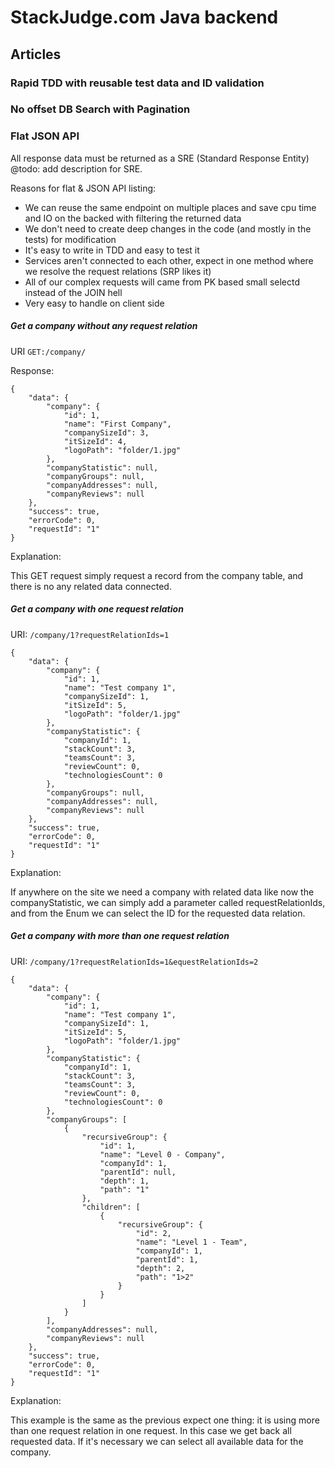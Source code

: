# StackJudge.com Java backend

## Articles

### Rapid TDD with reusable test data and ID validation

### No offset DB Search with Pagination

### Flat JSON API

All response data must be returned as a SRE (Standard Response Entity) @todo: add description for SRE.

Reasons for flat & JSON API listing:
- We can reuse the same endpoint on multiple places and save cpu time and IO on the backed with filtering the returned
data
- We don't need to create deep changes in the code (and mostly in the tests) for modification
- It's easy to write in TDD and easy to test it
- Services aren't connected to each other, expect in one method where we resolve the request relations
(SRP likes it)
- All of our complex requests will came from PK based small selectd instead of the JOIN hell
- Very easy to handle on client side

##### Get a company without any request relation

URI `GET:/company/`

Response:

```
{
    "data": {
        "company": {
            "id": 1,
            "name": "First Company",
            "companySizeId": 3,
            "itSizeId": 4,
            "logoPath": "folder/1.jpg"
        },
        "companyStatistic": null,
        "companyGroups": null,
        "companyAddresses": null,
        "companyReviews": null
    },
    "success": true,
    "errorCode": 0,
    "requestId": "1"
}
```

Explanation:

This GET request simply request a record from the company table, and there is no any related data connected.

##### Get a company with one request relation

URI: `/company/1?requestRelationIds=1`

```
{
    "data": {
        "company": {
            "id": 1,
            "name": "Test company 1",
            "companySizeId": 1,
            "itSizeId": 5,
            "logoPath": "folder/1.jpg"
        },
        "companyStatistic": {
            "companyId": 1,
            "stackCount": 3,
            "teamsCount": 3,
            "reviewCount": 0,
            "technologiesCount": 0
        },
        "companyGroups": null,
        "companyAddresses": null,
        "companyReviews": null
    },
    "success": true,
    "errorCode": 0,
    "requestId": "1"
}
```

Explanation:

If anywhere on the site we need a company with related data like now the companyStatistic, we can simply add a
parameter called requestRelationIds, and from the Enum we can select the ID for the requested data relation.

##### Get a company with more than one request relation

URI: `/company/1?requestRelationIds=1&equestRelationIds=2`

```
{
    "data": {
        "company": {
            "id": 1,
            "name": "Test company 1",
            "companySizeId": 1,
            "itSizeId": 5,
            "logoPath": "folder/1.jpg"
        },
        "companyStatistic": {
            "companyId": 1,
            "stackCount": 3,
            "teamsCount": 3,
            "reviewCount": 0,
            "technologiesCount": 0
        },
        "companyGroups": [
            {
                "recursiveGroup": {
                    "id": 1,
                    "name": "Level 0 - Company",
                    "companyId": 1,
                    "parentId": null,
                    "depth": 1,
                    "path": "1"
                },
                "children": [
                    {
                        "recursiveGroup": {
                            "id": 2,
                            "name": "Level 1 - Team",
                            "companyId": 1,
                            "parentId": 1,
                            "depth": 2,
                            "path": "1>2"
                        }
                    }
                ]
            }
        ],
        "companyAddresses": null,
        "companyReviews": null
    },
    "success": true,
    "errorCode": 0,
    "requestId": "1"
}
```

Explanation:

This example is the same as the previous expect one thing: it is using more than one request relation in one
request. In this case we get back all requested data. If it's necessary we can select all available data for the
company.
